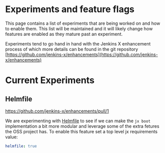 # Experiments and feature flags

This page contains a list of experiments that are being worked on and how to enable them.  This list will be maintained and
it will likely change how features are enabled as they mature past an experiment. 

Experiments tend to go hand in hand with the Jenkins X enhancement process of which more details can be found in the git
repository [https://github.com/jenkins-x/enhancements](https://github.com/jenkins-x/enhancements)

# Current Experiments

## Helmfile

https://github.com/jenkins-x/enhancements/pull/1

We are experimenting with [Helmfile](https://github.com/roboll/helmfile) to see if we can make the `jx boot` implementation
a bit more modular and leverage some of the extra fetures the OSS project has.  To enable this feature set a top level
jx requirements value:

```yaml
helmfile: true
```

